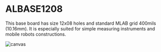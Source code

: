 <!--- PrjInfo ---> <!--- Please remove this line after manually editing --->
<!--- 00a56be08b96043df9e37d6aff7b6990 --->
<!--- Created:Time: ---> 
<!--- Author:Mlab: ---> 
<!--- AuthorEmail:mlab@mlab.cz: ---> 
<!--- Tags:imported: ---> 
<!--- Ust:None: ---> 
<!--- Label --->
<!--- ELabel ---> 
<!--- Name:module: --->
# ALBASE1208
<!--- LongName --->
<!--- ELongName ---> 

<!--- Lead --->
This base board has size 12x08 holes and standard MLAB grid 400mils (10.16mm). It is especially suited for simple measuring instruments and mobile robots constructions. 
<!--- ELead ---> 

![canvas](https://user-images.githubusercontent.com/5196729/236950817-fc8c65db-9001-470b-a66e-3f669eee1a31.png)


<!--- Description --->
<!--- EDescription --->
<!--- Content --->
<!--- EContent --->
